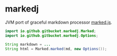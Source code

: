 # markedj

JVM port of graceful markdown processor [marked.js](https://github.com/chjj/marked).

```java
import io.github.gitbucket.markedj.Marked;
import io.github.gitbucket.markedj.Options;

String markdown = ...
String html = Marked.marked(md, new Options());
```
